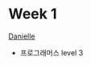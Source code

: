 # Week 1
[Danielle](https://school.programmers.co.kr/learn/courses/30/lessons/64064)
- 프로그래머스 level 3
